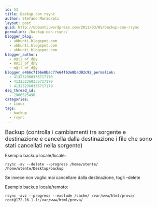 ```yaml
---
id: 53
title: Backup con rsync
author: Stefano Marzorati
layout: post
guid: http://ubbunti.wordpress.com/2011/03/05/backup-con-rsync
permalink: /backup-con-rsync/
blogger_blog:
  - ubbunti.blogspot.com
  - ubbunti.blogspot.com
  - ubbunti.blogspot.com
blogger_author:
  - m@il_of_d@y
  - m@il_of_d@y
  - m@il_of_d@y
blogger_e466c7156e8bac77e64f63e8bad92c92_permalink:
  - 413232360335717170
  - 413232360335717170
  - 413232360335717170
dsq_thread_id:
  - 2066525498
categories:
  - Linux
tags:
  - backup
  - rsync
---
```

<span style="font-size:130%;">Backup (controlla i cambiamenti tra sorgente e destinazione e cancella dalla destinazione i file che sono stati cancellati nella sorgente)</span>

Esempio backup locale/locale:

`rsync -av --delete --progress /home/utente/ /home/utente/Desktop/backup`

Se invece non voglio mai cancellare dalla destinazione, togli &#8211;delete

Esempio backup locale/remoto:

`rsync -avz --progress --exclude /cache/ /var/www/html/prova/ root@172.16.1.1:/var/www/html/prova/`